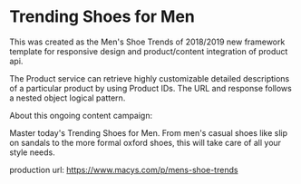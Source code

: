 # Trending Shoes for Men 

This was created as the Men's Shoe Trends of 2018/2019 new framework template for responsive design and product/content integration of product api. 

The Product service can retrieve highly customizable detailed descriptions of a particular product by using Product IDs. The URL and response follows a nested object logical pattern. 

About this ongoing content campaign:

Master today's Trending Shoes for Men. From men's casual shoes like slip on sandals to the more formal oxford shoes, this will take care of all your style needs.

production url: https://www.macys.com/p/mens-shoe-trends
